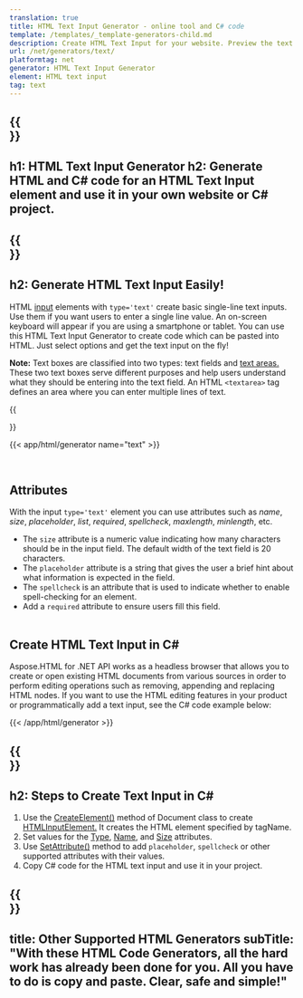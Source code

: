 ```yaml
---
translation: true
title: HTML Text Input Generator - online tool and C# code
template: /templates/_template-generators-child.md
description: Сreate HTML Text Input for your website. Рreview the text box, copy and use generated HTML and C# code in your project!
url: /net/generators/text/
platformtag: net
generator: HTML Text Input Generator
element: HTML text input
tag: text
---
```


{{<section banner>}}
---
h1: HTML Text Input Generator
h2: Generate HTML and C# code for an HTML Text Input element and use it in your own website or C# project.
---

{{<section overview>}}
---
h2: Generate HTML Text Input Easily!
---

HTML [input](https://html.spec.whatwg.org/multipage/input.html#the-input-element) elements with `type='text'` create basic single-line text inputs. Use them if you want users to enter a single line value. An on-screen keyboard will appear if you are using a smartphone or tablet. You can use this HTML Text Input Generator to create code which can be pasted into HTML. Just select options and get the text input on the fly!

<b>Note:</b> Text boxes are classified into two types: text fields and [text areas.](/html/{{lang.url-fragment}}net/generators/textarea/) These two text boxes serve different purposes and help users understand what they should be entering into the text field. An HTML `<textarea>` tag defines an area where you can enter multiple lines of text. 

{{<section plugin>}}

{{< app/html/generator name="text" >}}

<br>
<h2> Attributes </h2>

With the input `type='text'` element you can use attributes such as *name*, *size*, *placeholder*, *list*, *required*, *spellcheck*, *maxlength*, *minlength*, etc.
- The `size` attribute is a numeric value indicating how many characters should be in the input field. The default width of the text field is 20 characters.
- The `placeholder` attribute is a string that gives the user a brief hint about what information is expected in the field.
- The `spellcheck` is an attribute that is used to indicate whether to enable spell-checking for an element.
- Add a `required` attribute to ensure users fill this field.
<br><br>

<h2> Create HTML Text Input in C#</h2>

Aspose.HTML for .NET API works as a headless browser that allows you to create or open existing HTML documents from various sources in order to perform editing operations such as removing, appending and replacing HTML nodes. If you want to use the HTML editing features in your product or programmatically add a text input, see the C# code example below:

{{< /app/html/generator >}}

{{<section steps>}}
---
h2: Steps to Create Text Input in C#
---

1. Use the [CreateElement()](https://reference.aspose.com/html/net/aspose.html.dom/document/createelement/) method of Document class to create [HTMLInputElement.](https://reference.aspose.com/html/net/aspose.html/htmlinputelement/) It creates the HTML element specified by tagName.
1. Set values for the [Type](https://reference.aspose.com/html/net/aspose.html/htmlinputelement/type/), [Name](https://reference.aspose.com/html/net/aspose.html/htmlinputelement/name/), and [Size](https://reference.aspose.com/html/net/aspose.html/htmlinputelement/size/) attributes.
1. Use [SetAttribute()](https://reference.aspose.com/html/net/aspose.html.dom/element/setattribute/) method to add `placeholder`, `spellcheck` or other supported attributes with their values.
1. Copy C# code for the HTML text input and use it in your project.

{{<section other-generators>}}
---
title: Other Supported HTML Generators
subTitle: "With these HTML Code Generators, all the hard work has already been done for you. All you have to do is copy and paste. Clear, safe and simple!"
---